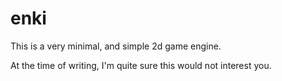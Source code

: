 # enki

This is a very minimal, and simple 2d game engine.

At the time of writing, I'm quite sure this would not interest you.
